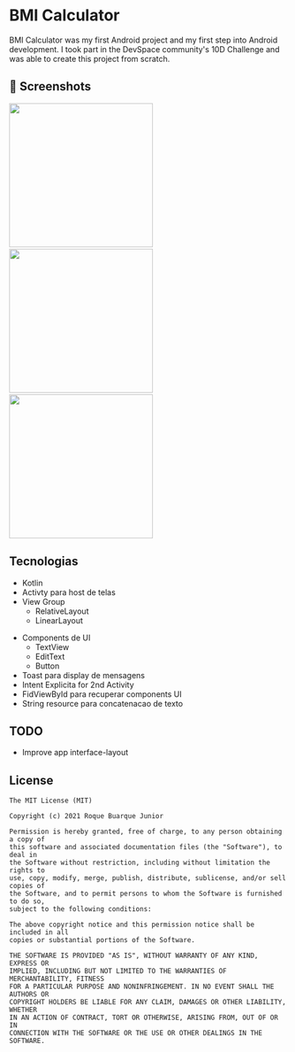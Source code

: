 # BMI Calculator

BMI Calculator was my first Android project and my first step into Android development. I took part in the DevSpace community's 10D Challenge and was able to create this project from scratch.

## :camera_flash: Screenshots
<img src="/result/BMI1.png" width="260">&emsp;<img src="/result/BMI2.png" width="260">&emsp;<img src="/result/BMI3.png" width="260">

## Tecnologias
* Kotlin
* Activty para host de telas
* View Group
  - RelativeLayout
  - LinearLayout
- Components de UI
  - TextView
  - EditText
  - Button
- Toast para display de mensagens
- Intent Explicita for 2nd Activity
- FidViewById para recuperar components UI
- String resource para concatenacao de texto

## TODO
- Improve app interface-layout

## License
```
The MIT License (MIT)

Copyright (c) 2021 Roque Buarque Junior

Permission is hereby granted, free of charge, to any person obtaining a copy of
this software and associated documentation files (the "Software"), to deal in
the Software without restriction, including without limitation the rights to
use, copy, modify, merge, publish, distribute, sublicense, and/or sell copies of
the Software, and to permit persons to whom the Software is furnished to do so,
subject to the following conditions:

The above copyright notice and this permission notice shall be included in all
copies or substantial portions of the Software.

THE SOFTWARE IS PROVIDED "AS IS", WITHOUT WARRANTY OF ANY KIND, EXPRESS OR
IMPLIED, INCLUDING BUT NOT LIMITED TO THE WARRANTIES OF MERCHANTABILITY, FITNESS
FOR A PARTICULAR PURPOSE AND NONINFRINGEMENT. IN NO EVENT SHALL THE AUTHORS OR
COPYRIGHT HOLDERS BE LIABLE FOR ANY CLAIM, DAMAGES OR OTHER LIABILITY, WHETHER
IN AN ACTION OF CONTRACT, TORT OR OTHERWISE, ARISING FROM, OUT OF OR IN
CONNECTION WITH THE SOFTWARE OR THE USE OR OTHER DEALINGS IN THE SOFTWARE.
```
